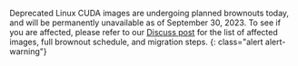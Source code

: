 Deprecated Linux CUDA images are undergoing planned brownouts today, and will be permanently unavailable as of September 30, 2023. To see if you are affected, please refer to our [Discuss post](https://discuss.circleci.com/t/linux-cuda-deprecation-and-image-policy/48568) for the list of affected images, full brownout schedule, and migration steps.
{: class="alert alert-warning"}